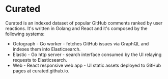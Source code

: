 # Curated

Curated is an indexed dataset of popular GitHub comments ranked by user reactions. It's written in Golang and React and it's composed by the following systems:

- Octograph - Go worker - fetches GitHub issues via GraphQL and indexes them into Elasticsearch.
- Elastic - Go http server - search interface consumed by the UI relaying requests to Elasticsearch.
- Web - React responsive web app - UI static assets deployed to GitHub pages at curated.github.io.
